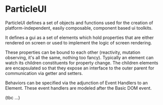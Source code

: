 # ParticleUI

ParticleUI defines a set of objects and functions used for the creation of platform-independent,
easily composable, component based ui toolkits.

It defines a gui as a set of elements which hold properties that are either rendered
on screen or used to implement the logic of screen rendering.

These properties can be bound to each other (reactivity, mutation observing, it's all the same, nothing too fancy).
Typically an element can watch its children constituents for property change.
The children elements are encapsulated so that they expose an interface to the outer parent for communication via getter and setters.

Behaviors can be specified via the adjunction of Event Handlers to an Element.
These event handlers are modeled after the Basic DOM event.

(tbc ...)
